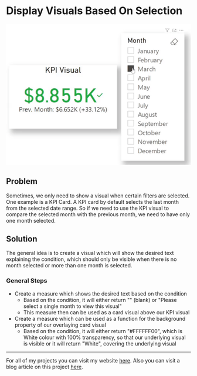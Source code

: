 # Display Visuals Based On Selection

![Display Visuals Based On Selection](https://github.com/preetparmar/PowerBI-Mini-Projects/blob/main/Display%20visual%20based%20on%20selection/Resources/display-visual-based-on-selection.gif)

## Problem

Sometimes, we only need to show a visual when certain filters are selected. One example is a KPI Card. A KPI card by default selects the last month from the selected date range. So if we need to use the KPI visual to compare the selected month with the previous month, we need to have only one month selected.

## Solution

The general idea is to create a visual which will show the desired text explaining the condition, which should only be visible when there is no month selected or more than one month is selected.

### General Steps

- Create a measure which shows the desired text based on the condition
  - Based on the condition, it will either return "" (blank) or "Please select a single month to view this visual"
  - This measure then can be used as a card visual above our KPI visual
- Create a measure which can be used as a function for the background property of our overlaying card visual
  - Based on the condition, it will either return "#FFFFFF00", which is White colour with 100% transparency, so that our underlying visual is visible or it will return "White", covering the underlying visual

---

For all of my projects you can visit my website [here](https://preetparmar.com/projects).
Also you can visit a blog article on this project [here](https://blog.preetparmar.com/display-visuals-based-on-selection/).
